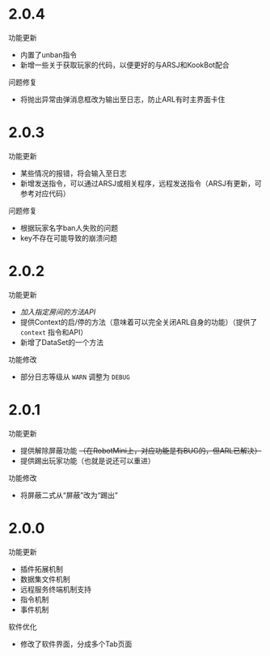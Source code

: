 # 2.0.4
功能更新
- 内置了unban指令
- 新增一些关于获取玩家的代码，以便更好的与ARSJ和KookBot配合

问题修复
- 将抛出异常由弹消息框改为输出至日志，防止ARL有时主界面卡住

# 2.0.3
功能更新
- 某些情况的报错，将会输入至日志
- 新增发送指令，可以通过ARSJ或相关程序，远程发送指令（ARSJ有更新，可参考对应代码）

问题修复
- 根据玩家名字ban人失败的问题
- key不存在可能导致的崩溃问题

# 2.0.2
功能更新
- *加入指定房间的方法API*
- 提供Context的启/停的方法（意味着可以完全关闭ARL自身的功能）（提供了 `context` 指令和API）
- 新增了DataSet的一个方法

功能修改
- 部分日志等级从 `WARN` 调整为 `DEBUG`

# 2.0.1
功能更新
- 提供解除屏蔽功能 ~~（在RobotMini上，对应功能是有BUG的，但ARL已解决）~~
- 提供踢出玩家功能（也就是说还可以重进）

功能修改
- 将屏蔽二式从“屏蔽”改为“踢出”

# 2.0.0
功能更新
- 插件拓展机制
- 数据集文件机制
- 远程服务终端机制支持
- 指令机制
- 事件机制

软件优化
- 修改了软件界面，分成多个Tab页面